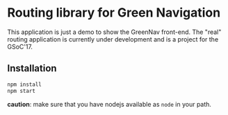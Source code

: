# Routing library for Green Navigation

This application is just a demo to show the GreenNav front-end. The "real" routing application is currently under development and is a project for the GSoC'17.

## Installation

```zsh
npm install
npm start
```

__caution__: make sure that you have nodejs available as `node` in your path.
